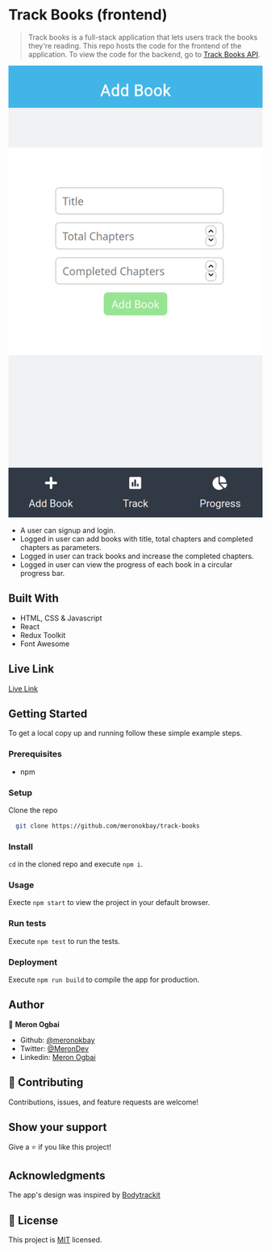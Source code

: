# Track Books (frontend)

> Track books is a full-stack application that lets users track the books they're reading. This repo hosts the code for the frontend of the application. To view the code for the backend, go to [Track Books API](https://github.com/meronokbay/track-books-api/).

![screenshot](./public/app_screenshot.png)

- A user can signup and login.
- Logged in user can add books with title, total chapters and completed chapters as parameters.
- Logged in user can track books and increase the completed chapters.
- Logged in user can view the progress of each book in a circular progress bar.

## Built With

- HTML, CSS & Javascript
- React
- Redux Toolkit
- Font Awesome

## Live Link

[Live Link](https://livedemo.com)

## Getting Started

To get a local copy up and running follow these simple example steps.

### Prerequisites

- npm

### Setup

Clone the repo

```bash
  git clone https://github.com/meronokbay/track-books
```

### Install

`cd` in the cloned repo and execute `npm i`.

### Usage

Execte `npm start` to view the project in your default browser.

### Run tests

Execute `npm test` to run the tests.

### Deployment

Execute `npm run build` to compile the app for production.

## Author

👤 **Meron Ogbai**

- Github: [@meronokbay](https://github.com/meronokbay)
- Twitter: [@MeronDev](https://twitter.com/MeronDev)
- Linkedin: [Meron Ogbai](https://linkedin.com/in/meron-ogbai/)

## 🤝 Contributing

Contributions, issues, and feature requests are welcome!

## Show your support

Give a ⭐️ if you like this project!

## Acknowledgments

The app's design was inspired by [Bodytrackit](https://www.behance.net/gallery/13271423/Bodytrackit-An-iOs-app-Branding-UX-and-UI)

## 📝 License

This project is [MIT](./LICENSE) licensed.
